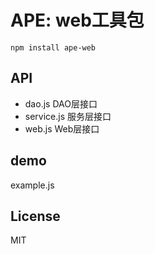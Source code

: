 APE: web工具包
========================

```{bash}
npm install ape-web
```

## API

+ dao.js   DAO层接口
+ service.js     服务层接口
+ web.js     Web层接口

## demo

example.js

## License

MIT

